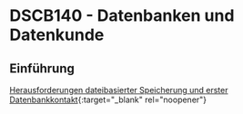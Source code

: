 # DSCB140 - Datenbanken und Datenkunde
## Einführung
[Herausforderungen dateibasierter Speicherung und erster Datenbankkontakt](https://pkuep.github.io/hska-140-db/einfuehrung_datebasierte_speicherung){:target="_blank" rel="noopener"}




